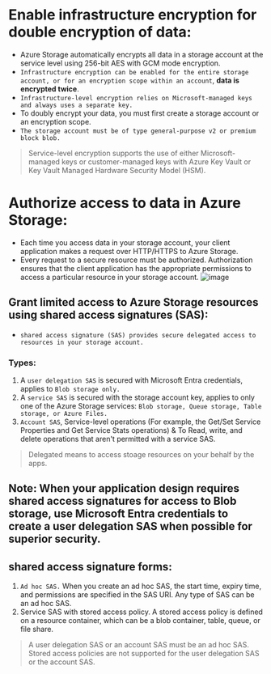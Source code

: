 # Enable infrastructure encryption for double encryption of data:
- Azure Storage automatically encrypts all data in a storage account at the service level using 256-bit AES with GCM mode encryption.
- `Infrastructure encryption can be enabled for the entire storage account, or for an encryption scope within an account`, **data is encrypted twice**.
- `Infrastructure-level encryption relies on Microsoft-managed keys and always uses a separate key.`
- To doubly encrypt your data, you must first create a storage account or an encryption scope.
- `The storage account must be of type general-purpose v2 or premium block blob.`
> Service-level encryption supports the use of either Microsoft-managed keys or customer-managed keys with Azure Key Vault or Key Vault Managed Hardware Security Model (HSM). 

# Authorize access to data in Azure Storage:
- Each time you access data in your storage account, your client application makes a request over HTTP/HTTPS to Azure Storage.
- Every request to a secure resource must be authorized. Authorization ensures that the client application has the appropriate permissions to access a particular resource in your storage account.
![image](https://github.com/IOxCyber/Cloud-Certs/assets/40174034/2f188023-18fa-436b-bbf1-3f5cce6d9256)



## Grant limited access to Azure Storage resources using shared access signatures (SAS):
- `shared access signature (SAS) provides secure delegated access to resources in your storage account.`
### Types:
1. A `user delegation SAS` is secured with Microsoft Entra credentials, applies to `Blob storage only.`
2. A `service SAS` is secured with the storage account key, applies to only one of the Azure Storage services: `Blob storage, Queue storage, Table storage, or Azure Files.`
3. `Account SAS`, Service-level operations (For example, the Get/Set Service Properties and Get Service Stats operations) & To Read, write, and delete operations that aren't permitted with a service SAS.
> Delegated means to access stoage resources on your behalf by the apps.

## Note: When your application design requires shared access signatures for access to Blob storage, use Microsoft Entra credentials to create a user delegation SAS when possible for superior security.


## shared access signature forms:
1. `Ad hoc SAS.` When you create an ad hoc SAS, the start time, expiry time, and permissions are specified in the SAS URI. Any type of SAS can be an ad hoc SAS.
2. Service SAS with stored access policy. A stored access policy is defined on a resource container, which can be a blob container, table, queue, or file share.

> A user delegation SAS or an account SAS must be an ad hoc SAS. Stored access policies are not supported for the user delegation SAS or the account SAS.







